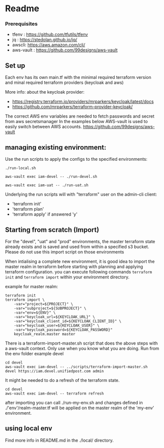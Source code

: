 # Readme

### Prerequisites

* tfenv : https://github.com/tfutils/tfenv 
* jq : https://stedolan.github.io/jq/
* awscli: https://aws.amazon.com/cli/
* aws-vault : https://github.com/99designs/aws-vault

## Set up

Each env has its own main.tf with the minimal required terraform version and minal required terraform providers (keycloak and aws)

More info: about the keycloak provider:  
 * https://registry.terraform.io/providers/mrparkers/keycloak/latest/docs
 * https://github.com/mrparkers/terraform-provider-keycloak/


The correct AWS env variables are needed to fetch passwords and secret from aws secretsmanager
In the examples below AWS-vault is used to easily switch between AWS accounts.
https://github.com/99designs/aws-vault

## managing existing environment:
Use the run scripts to apply the configs to the specified environments:

```
./run-local.sh
```

```
aws-vault exec iam-devel -- ./run-devel.sh
```

```
aws-vault exec iam-uat -- ./run-uat.sh
```

Underlying the run scripts will with "terraform" user on the admin-cli client:
* 'terraform init'
* 'terraform plan'
* 'terraform apply' if answered 'y'

## Starting from scratch (Import)
For the "devel", "uat" and "prod" environments, the master terraform state already exists and is saved and used from within a specified s3 bucket.
Please do not use this import script on those environments

When intialising a complete new environment, it is good idea to import the master realm in terraform before starting with planning and applying terraform configuration.
you can execute following commands ```terraform init``` and ```terraform import``` within your environment directory.

example for master realm: 

```
terraform init
terraform import \
    -var="project=${PROJECT}" \
    -var="subproject=${SUBPROJECT}" \
    -var="env=${ENV}" \
    -var="keycloak_url=${KEYCLOAK_URL}" \
    -var="keycloak_client_id=${KEYCLOAK_CLIENT_ID}" \
    -var="keycloak_user=${KEYCLOAK_USER}" \
    -var="keycloak_password=${KEYCLOAK_PASSWORD}"
    keycloak_realm.master master
```
There is a terraform-import-master.sh script that does the above steps with a aws-vault context. Only use when you know what you are doing. Run from the env folder
example devel
```
cd devel
aws-vault exec iam-devel -- ../scripts/terraform-import-master.sh devel https://iam.devel.unifiedpost.com admin
```
It might be needed to do a refresh of the terraform state.
```
cd devel
aws-vault exec iam-devel -- terraform refresh
```

after importing you can call ./run-my-env.sh and changes defined in ./'env'/realm-master.tf will be applied on the master realm of the 'my-env' environment.

## using local env

Find more info in README.md in the ./local/ directory.